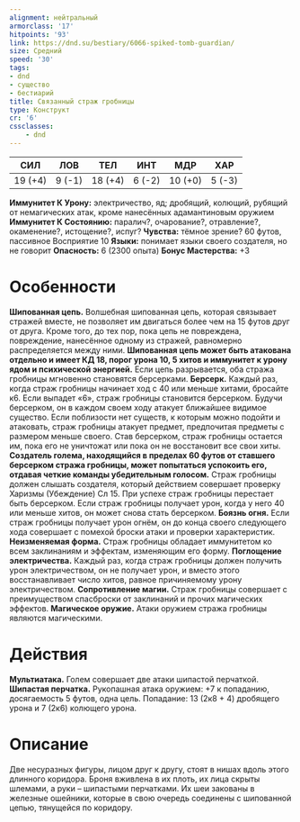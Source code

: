 ```yaml
---
alignment: нейтральный
armorclass: '17'
hitpoints: '93'
link: https://dnd.su/bestiary/6066-spiked-tomb-guardian/
size: Средний
speed: '30'
tags:
- dnd
- существо
- бестиарий
title: Связанный страж гробницы
type: Конструкт
cr: '6'
cssclasses:
    - dnd
---
```



| СИЛ | ЛОВ | ТЕЛ | ИНТ | МДР | ХАР |
|---|---|---|---|---|---|
| 19 (+4) | 9 (-1) | 18 (+4) | 6 (-2) | 10 (+0) | 5 (-3) |
**Иммунитет К Урону:** электричество, яд; дробящий, колющий, рубящий от немагических атак, кроме нанесённых адамантиновым оружием
**Иммунитет К Состоянию:** паралич?, очарование?, отравление?, окаменение?, истощение?, испуг?
**Чувства:** тёмное зрение? 60 футов, пассивное Восприятие 10
**Языки:** понимает языки своего создателя, но не говорит
**Опасность:** 6 (2300 опыта)
**Бонус Мастерства:** +3


# Особенности
**Шипованная цепь.** Волшебная шипованная цепь, которая связывает стражей вместе, не позволяет им двигаться более чем на 15 футов друг от друга. Кроме того, до тех пор, пока цепь не повреждена, повреждение, нанесённое одному из стражей, равномерно распределяется между ними.
**Шипованная цепь может быть атакована отдельно и имеет КД 18, порог урона 10, 5 хитов и иммунитет к урону ядом и психической энергией.** Если цепь разрывается, оба стража гробницы мгновенно становятся берсерками.
**Берсерк.** Каждый раз, когда страж гробницы начинает ход с 40 или меньше хитами, бросайте к6. Если выпадет «6», страж гробницы становится берсерком. Будучи берсерком, он в каждом своем ходу атакует ближайшее видимое существо. Если поблизости нет существ, к которым можно подойти и атаковать, страж гробницы атакует предмет, предпочитая предметы с размером меньше своего. Став берсерком, страж гробницы остается им, пока его не уничтожат или пока он не восстановит все свои хиты.
**Создатель голема, находящийся в пределах 60 футов от ставшего берсерком стража гробницы, может попытаться успокоить его, отдавая четкие команды убедительным голосом.** Страж гробницы должен слышать создателя, который действием совершает проверку Харизмы (Убеждение) Сл 15. При успехе страж гробницы перестает быть берсерком. Если страж гробницы получает урон, когда у него 40 или меньше хитов, он может снова стать берсерком.
**Боязнь огня.** Если страж гробницы получает урон огнём, он до конца своего следующего хода совершает с помехой броски атаки и проверки характеристик.
**Неизменяемая форма.** Страж гробницы обладает иммунитетом ко всем заклинаниям и эффектам, изменяющим его форму.
**Поглощение электричества.** Каждый раз, когда страж гробницы должен получить урон электричеством, он не получает урон, и вместо этого восстанавливает число хитов, равное причиняемому урону электричеством.
**Сопротивление магии.** Страж гробницы совершает с преимуществом спасброски от заклинаний и прочих магических эффектов.
**Магическое оружие.** Атаки оружием стража гробницы являются магическими.


# Действия
**Мультиатака.** Голем совершает две атаки шипастой перчаткой.
**Шипастая перчатка.** Рукопашная атака оружием: +7 к попаданию, досягаемость 5 футов, одна цель. Попадание: 13 (2к8 + 4) дробящего урона и 7 (2к6) колющего урона.


# Описание
Две несуразных фигуры, лицом друг к другу, стоят в нишах вдоль этого длинного коридора. Броня вживлена в их плоть, их лица скрыты шлемами, а руки – шипастыми перчатками. Их шеи закованы в железные ошейники, которые в свою очередь соединены с шипованной цепью, тянущейся по коридору.